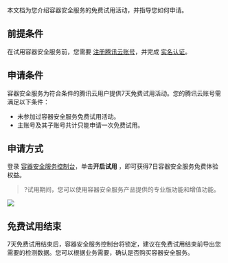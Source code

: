 本文档为您介绍容器安全服务的免费试用活动，并指导您如何申请。

## 前提条件
在试用容器安全服务前，您需要 [注册腾讯云账号](https://cloud.tencent.com/document/product/378/17985)，并完成 [实名认证](https://cloud.tencent.com/document/product/378/3629)。

## 申请条件
容器安全服务为符合条件的腾讯云用户提供7天免费试用活动。您的腾讯云账号需满足以下条件：
- 未参加过容器安全服务免费试用活动。
- 主账号及其子账号共计只能申请一次免费试用。

## 申请方式
登录 [容器安全服务控制台](https://console.cloud.tencent.com/tcss)，单击**开启试用** ，即可获得7日容器安全服务免费体验权益。
>?试用期间，您可以使用容器安全服务产品提供的专业版功能和增值功能。
>
![](https://qcloudimg.tencent-cloud.cn/raw/313237734cc8391e60e4933b3331712d.png)

## 免费试用结束
7天免费试用结束后，容器安全服务控制台将锁定，建议在免费试用结束前导出您需要的检测数据。您可以根据业务需要，确认是否购买容器安全服务。

